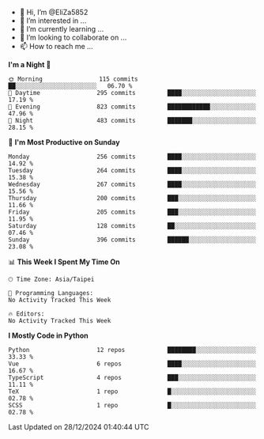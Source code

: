 - 👋 Hi, I’m @EliZa5852
- 👀 I’m interested in ...
- 🌱 I’m currently learning ...
- 💞️ I’m looking to collaborate on ...
- 📫 How to reach me ...

<!--START_SECTION:waka-->
**I'm a Night 🦉** 

```text
🌞 Morning                115 commits         ██░░░░░░░░░░░░░░░░░░░░░░░   06.70 % 
🌆 Daytime                295 commits         ████░░░░░░░░░░░░░░░░░░░░░   17.19 % 
🌃 Evening                823 commits         ████████████░░░░░░░░░░░░░   47.96 % 
🌙 Night                  483 commits         ███████░░░░░░░░░░░░░░░░░░   28.15 % 
```
📅 **I'm Most Productive on Sunday** 

```text
Monday                   256 commits         ████░░░░░░░░░░░░░░░░░░░░░   14.92 % 
Tuesday                  264 commits         ████░░░░░░░░░░░░░░░░░░░░░   15.38 % 
Wednesday                267 commits         ████░░░░░░░░░░░░░░░░░░░░░   15.56 % 
Thursday                 200 commits         ███░░░░░░░░░░░░░░░░░░░░░░   11.66 % 
Friday                   205 commits         ███░░░░░░░░░░░░░░░░░░░░░░   11.95 % 
Saturday                 128 commits         ██░░░░░░░░░░░░░░░░░░░░░░░   07.46 % 
Sunday                   396 commits         ██████░░░░░░░░░░░░░░░░░░░   23.08 % 
```


📊 **This Week I Spent My Time On** 

```text
🕑︎ Time Zone: Asia/Taipei

💬 Programming Languages: 
No Activity Tracked This Week

🔥 Editors: 
No Activity Tracked This Week
```

**I Mostly Code in Python** 

```text
Python                   12 repos            ████████░░░░░░░░░░░░░░░░░   33.33 % 
Vue                      6 repos             ████░░░░░░░░░░░░░░░░░░░░░   16.67 % 
TypeScript               4 repos             ███░░░░░░░░░░░░░░░░░░░░░░   11.11 % 
TeX                      1 repo              █░░░░░░░░░░░░░░░░░░░░░░░░   02.78 % 
SCSS                     1 repo              █░░░░░░░░░░░░░░░░░░░░░░░░   02.78 % 
```




 Last Updated on 28/12/2024 01:40:44 UTC
<!--END_SECTION:waka-->
